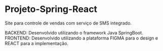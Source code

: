 # Projeto-Spring-React

Site para controle de vendas com serviço de SMS integrado.

BACKEND: Desenvolvido utilizando o framework Java SpringBoot. <br>
FRONTEND: Desenvolvido utilizando a plataforma FIGMA para o design e REACT para a implementação.
